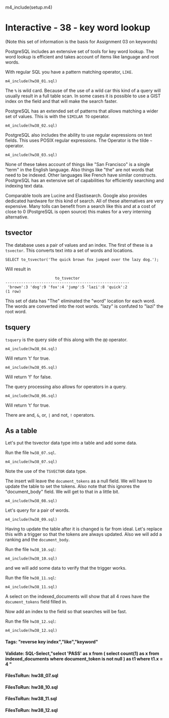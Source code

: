 
m4_include(setup.m4)

# Interactive - 38 - key word lookup

(Note this set of information is the basis for Assignment 03 on keywords)

PostgreSQL includes an extensive set of tools for key word lookup.   The word lookup is efficient and takes account of items like language and root words.

With regular SQL you have a pattern matching operator, `LIKE`.

```
m4_include(hw38_01.sql)
```

The `%` is wild card.  Because of the use of a wild car this kind of a query will usually result in a full table scan.  In some cases it is possible to use
a GIST index on the field and that will make the search faster.

PostgreSQL has an extended set of patterns that allows matching a wider set of values.  This is with the `SIMILAR TO` operator.

```
m4_include(hw38_02.sql)
```

PostgreSQL also includes the ability to use regular expressions on text fields.  This uses POSIX regular expressions.  The Operator is the tilde `~` operator.

```
m4_include(hw38_03.sql)
```

None of these takes account of things like "San Francisco"  is a single "term" in the English language.   Also things like "the" are not words that need to
be indexed.  Other languages like French have similar constructs.  PostgreSQL has an extensive set of capabilities for efficiently searching and indexing
text data.

Comparable tools are Lucine and Elastisearch.  Google also provides dedicated hardware for this kind of search.  All of these alternatives are very
expensive.  Many tolls can benefit from a search like this and at a cost of close to 0 (PostgreSQL is open source) this makes for a very interning
alternative.


## tsvector

The database uses a pair of values and an index.  The first of these is a `tsvector`.  This converts text into a set of words and locations.

```
SELECT to_tsvector('The quick brown fox jumped over the lazy dog.');  
```

Will result in

```
                      to_tsvector                      
-------------------------------------------------------
 'brown':3 'dog':9 'fox':4 'jump':5 'lazi':8 'quick':2
(1 row)
```

This set of data has "The" eliminated the "word" location for each word.  The words are converted into the root words.  "lazy" is 
confuted to "lazi" the root word.



## tsquery

`tsquery` is the query side of this along with the `@@` operator.

```
m4_include(hw38_04.sql)
```

Will return 't' for true.


```
m4_include(hw38_05.sql)
```

Will return 'f' for false.


The query processing also allows for operators in a query.

```
m4_include(hw38_06.sql)
```

Will return 't' for true.

There are and, `&`, or, `|` and  not, `!` operators.


## As a table

Let's put the tsvector data type into a table and add some data.

Run the file `hw38_07.sql`.

```
m4_include(hw38_07.sql)
```

Note the use of the `TSVECTOR` data type.

The insert will leave the `document_tokens` as a null field.  We will have to update the table to set
the tokens.  Also note that this ignores the "document_body" field.  We will get to that in a little bit.

```
m4_include(hw38_08.sql)
```

Let's query for a pair of words.


```
m4_include(hw38_09.sql)
```

Having to update the table after it is changed is far from ideal.   Let's replace this with
a trigger so that the tokens are always updated.    Also we will add a ranking and  the `document_body`.

Run the file `hw38_10.sql`:

```
m4_include(hw38_10.sql)
```

and we will add some data to verify that the trigger works.

Run the file `hw38_11.sql`:

```
m4_include(hw38_11.sql)
```

A select on the indexed_documents will show that all 4 rows have the `document_tokens` field 
filled in.


Now add an index to the field so that searches will be fast.

Run the file `hw38_12.sql`:

```
m4_include(hw38_12.sql)
```







#### Tags: "reverse key index","like","keyword"

#### Validate: SQL-Select,"select 'PASS' as x from ( select count(1) as x from indexed_documents where document_token is not null ) as t1 where t1.x = 4 "

#### FilesToRun: hw38_07.sql
#### FilesToRun: hw38_10.sql
#### FilesToRun: hw38_11.sql
#### FilesToRun: hw38_12.sql

